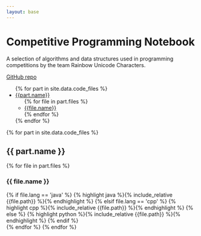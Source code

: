 ```yaml
---
layout: base
---
```


<script>
var clip = function(id) {
    var el = document.getElementById(id);
    var txt = el.textContent.trim()
    navigator.clipboard.writeText(txt);
};
</script>
<style>
.copy {
    color: #666;
    cursor: pointer;
}
.copy:hover {
    color: #444;
}

</style>

# Competitive Programming Notebook

A selection of algorithms and data structures used in programming competitions by the team Rainbow Unicode Characters.

[GitHub repo](https://github.com/exoji2e/notebook)


<ul>
{% for part in site.data.code_files %}
    <li><a href="#{{part.name}}">{{part.name}}</a>
    <ul>
    {% for file in part.files %}
        <li><a href="#{{ file.id }}">{{file.name}}</a></li>
    {% endfor %}
    </ul>
    </li>
{% endfor %}
</ul>



{% for part in site.data.code_files %}
<a name="{{part.name}}">
## {{ part.name }}

{% for file in part.files %}
<a name="{{ file.id }}">

<h3>{{ file.name }} <span title="Copy" class="fa fa-copy copy" onclick="clip('box-{{ file.id }}')" /></h3>

<div id="box-{{ file.id }}">
        {% if file.lang == 'java' %}
        {% highlight java %}{% include_relative {{file.path}} %}{% endhighlight %}
        {% elsif file.lang == 'cpp' %}
        {% highlight cpp %}{% include_relative {{file.path}} %}{% endhighlight %}
        {% else %}
        {% highlight python %}{% include_relative {{file.path}} %}{% endhighlight %}
        {% endif %}
</div>
    {% endfor %}
{% endfor %}